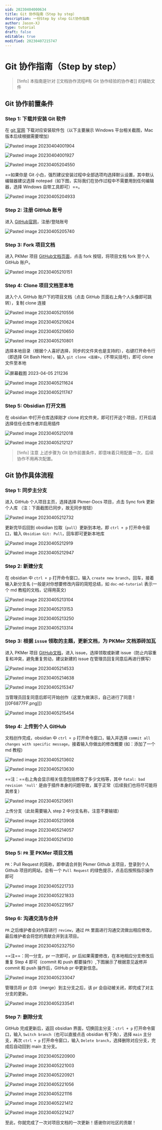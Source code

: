 ```yaml
---
uid: 20230404000634
title: Git 协作指南（Step by step）
description: 一份Step by step Git协作指南
author: Jason-XJ
type: tutorial
draft: false
editable: true
modified: 20230407215747
---
```


# Git 协作指南（Step by step）

> [!info]
> 本指南是针对 [[文档协作流程#有 Git 协作经验的协作者]] 的辅助文件

## Git 协作前置条件

### Step 1: 下载并安装 Git 软件

在 [git 官网](https://git-scm.com/downloads) 下载对应安装软件包（以下主要展示 Windows 平台相关截图，Mac 版本后续根据需要增加）

![Pasted image 20230404001904](https://s1.vika.cn/space/2023/04/06/d9f053056e354881a34eeeb4dfcd0061)

![Pasted image 20230404001927](https://s1.vika.cn/space/2023/04/06/50bd9d8c98cb4fdbabc4f23f1a7faa06)

![Pasted image 20230405204550](https://s1.vika.cn/space/2023/04/06/e06d243725f84d1d891d5b72300bcedb)

==如果你是 Git 小白，强烈建议安装过程中全部选项均选择默认设置，其中默认编辑器建议选择 notepad（如下图，实际我们在协作过程中不需要用到任何编辑器，选择 Windows 自带工具即可）==。

![Pasted image 20230405204933](https://s1.vika.cn/space/2023/04/06/494874f57f3a44e0a66ced373ec182ec)

### Step 2: 注册 GitHub 账号

进入 [GitHub官网](https://github.com/)，注册/登陆账号

![Pasted image 20230405205740](https://s1.vika.cn/space/2023/04/06/64bd5acb0a0842dd9a7c3f010d53df74)

### Step 3: Fork 项目文档

进入 PKMer 项目 [GitHub文档页面](https://github.com/PKM-er/Pkmer-Docs)，点击 fork 按钮，将项目文档 fork 至个人 GitHub 账户。

![Pasted image 20230405210151](https://s1.vika.cn/space/2023/04/06/d46e7a2b4fb3490082fccac26b7f3d3d)

### Step 4: Clone 项目文档至本地

进入个人 GitHub 账户下的项目文档（点击 GitHub 页面右上角个人头像即可跳转），复制 clone 连接

![Pasted image 20230405210556](https://s1.vika.cn/space/2023/04/06/5674edc160f549ae89d3f46da6286d79)

![Pasted image 20230405210624](https://s1.vika.cn/space/2023/04/06/8abbad15f6714735835a95a4ff15d4a7)

![Pasted image 20230405210650](https://s1.vika.cn/space/2023/04/06/7fca63e8552d4d38944dd3ebf5c5dffc)

![Pasted image 20230405210801](https://s1.vika.cn/space/2023/04/06/88ae17efdbb64773b47e74af7a5ea90d)

选择本地目录（根据个人喜好选择，同步的文件夹也是支持的），右键打开命令行（即选择 Git Bash Here），输入 `git clone <连接>`，(不带尖括号)，即可 clone 文件至本地

![屏幕截图 2023-04-05 211236](https://s1.vika.cn/space/2023/04/06/627b56d6b7a74725a3790e2aee98dd21)

![Pasted image 20230405211624](https://s1.vika.cn/space/2023/04/06/0a26c42cbf554345bbdd57b82b4020b2)

![Pasted image 20230405211747](https://s1.vika.cn/space/2023/04/06/545a183b9a8345eea64752ad9791451f)

### Step 5: Obsidian 打开文档

在 obsidian 中打开仓库选择刚才 clone 的文件夹，即可打开这个项目，打开后请选择信任仓库作者并启用插件

![Pasted image 20230405212018](https://s1.vika.cn/space/2023/04/06/3a40270880fc43059df5dacb89b3554a)

![Pasted image 20230405212127](https://s1.vika.cn/space/2023/04/06/541d2829272142a6bdceacb851cc4b75)

> [!info] 注意
> 上述步骤为 Git 协作前置条件，即意味着只用配置一次，后续协作不用再次配置。

## Git 协作具体流程

### Step 1: 同步主分支

进入 GitHub 个人项目主页，选择选择 Pkmer-Docs 项目，点击 Sync fork 更新个人库 （注：下面截图已同步，故无同步按钮）

![Pasted image 20230405212732](https://s1.vika.cn/space/2023/04/06/c637c2f39b9343b0b2ccd26c68769cb1)

更新完毕后回到 obsidian 拉取（`pull`）更新到本地，即 `ctrl + p` 打开命令窗口，输入 `Obsidian Git: Pull`，回车即可更新本地库

![Pasted image 20230405212919](https://s1.vika.cn/space/2023/04/06/c6fe8541a4f644e5b286e250f5b4f971)

![Pasted image 20230405212947](https://s1.vika.cn/space/2023/04/06/eb791ac2788c4309b292458b2086816f)

### Step 2: 新建分支

在 obsidian 中 `ctrl + p` 打开命令窗口，输入 `create new branch`，回车，接着输入新分支名 (一般是对你想要修改内容的简短总结，如 `doc-md-tutorial` 表示一个 md 教程的文档，记得用英文)

![Pasted image 20230405213104](https://s1.vika.cn/space/2023/04/06/215208b3f4f941d18075e45e5981b569)

![Pasted image 20230405213153](https://s1.vika.cn/space/2023/04/06/e6155c3299da4ecea27a4d3c13acf53f)

![Pasted image 20230405213250](https://s1.vika.cn/space/2023/04/06/5cb406d748574832bcac88619d50fb54)

![Pasted image 20230405213314](https://s1.vika.cn/space/2023/04/06/f4508cc09d1b40b7ac9cee42eeab2c06)

### Step 3: 根据 `issue` 领取的主题，更新文档，为 PKMer 文档添砖加瓦

进入 PKMer 项目 [GitHub文档](https://github.com/PKM-er/Pkmer-Docs)，进入 issue，选择领取或新建 issue（防止内容重复和冲突，避免重复劳动，建议新建的 issue 在管理员回复同意后再进行撰写）

![Pasted image 20230405214533](https://s1.vika.cn/space/2023/04/06/0b97608c5ede4079a90cdd64f8fadd78)

![Pasted image 20230405214638](https://s1.vika.cn/space/2023/04/06/3ac6d3fa26c8456abcebf0a0f9c795eb)

![Pasted image 20230405215347](https://s1.vika.cn/space/2023/04/06/1118dd134f384a4b92920b20f7039b96)

当管理员回复同意后即可开始创作（这里为做演示，自己进行了同意 ![[0F6877FF.png]]）

![Pasted image 20230405215454](https://s1.vika.cn/space/2023/04/06/cfbcbabca3614c84bd1c818616d4a30e)

### Step 4: 上传到个人 GitHub

文档创作完成，obsidian 中 `ctrl + p` 打开命令窗口，输入并选择 `commit all changes with specific message`，接着输入你做出的修改概要 (如：添加了一个 md 教程)

![Pasted image 20230405213602](https://s1.vika.cn/space/2023/04/06/33d39d56966b46ef83630d1b18994944)

![Pasted image 20230405213630](https://s1.vika.cn/space/2023/04/06/d6da77a969db42f4837d80cfedf40655)

==注：==右上角会显示相关信息包括修改了多少文档等，其中 `fatal: bad revision 'null'` 是由于插件本身的问题导致，属于正常（后续我们也将尽可能将其修复）

![Pasted image 20230405213651](https://s1.vika.cn/space/2023/04/06/c620c6b677104938a7fbf210119308fa)

上传分支（此处需要输入 step 2 中分支名称，注意不要输错）

![Pasted image 20230405213908](https://s1.vika.cn/space/2023/04/06/8a2f8274123e446d86a611f8c72d3e83)

![Pasted image 20230405214057](https://s1.vika.cn/space/2023/04/06/097ceb389de74d218b02c06e25a1eb45)

![Pasted image 20230405214130](https://s1.vika.cn/space/2023/04/06/7083f7db92794da097fbed8485c415de)

### Step 5: `PR` 至 PKMer 项目文档

`PR`：Pull Request 的简称，即申请合并到 Pkmer Github 主项目，登录到个人 Github 项目的网站，会有一个 `Pull Request` 的绿色提示，点击后按照指示操作即可

![Pasted image 20230405221733](https://s1.vika.cn/space/2023/04/06/51c5cf366d9a4492ba9ae771d8d89556)

![Pasted image 20230405221833](https://s1.vika.cn/space/2023/04/06/aac9f4ad5f6b4ccd9b94ae08af8d84c2)

![Pasted image 20230405221957](https://s1.vika.cn/space/2023/04/06/1b33f27da4a7465485aa821e252be128)

### Step 6: 沟通交流与合并

`PR` 之后维护者会对内容进行 `review`，通过 `PR` 里面进行沟通交流做出相应修改，最后维护者会将您的贡献合并到主项目。

![Pasted image 20230405232750](https://s1.vika.cn/space/2023/04/06/84466740c5174ca78085331c60c3f5d5)

==注==：同一分支，pr 一次即可，pr 后如果需要修改，在本地相应分支修改后重复 Step 4 即可（commit 和 push 都要操作）,下图展示了根据意见返修并 commit 和 push 操作后，GitHub pr 中更新信息。

![Pasted image 20230405233047](https://s1.vika.cn/space/2023/04/06/517c0dee6a384022afe651f0aaae048f)

管理员将 pr 合并（merge）到主分支之后，该 pr 会自动被关闭，即完成了对主分支的更新。

![Pasted image 20230405233541](https://s1.vika.cn/space/2023/04/06/ab9d78a73efb4e96a01a5ecd1a0a6623)

### Step 7: 删除分支

GitHub 完成更新后，返回 obsidian 界面，切换回主分支：`ctrl + p` 打开命令窗口，输入 `Switch branch`（也可以直接点击 obsidian 有下角），选择 `main` 主分支，再次 `ctrl + p` 打开命令窗口，输入 `Delete branch`，选择删除对应分支，完成后自动回到 main 主分支。

![Pasted image 20230405220900](https://s1.vika.cn/space/2023/04/06/fb0b56520b084cd88d579cf0dd0f19fa)

![Pasted image 20230405221003](https://s1.vika.cn/space/2023/04/06/9c88b543d0a94f9a96624ad23433cb1a)

![Pasted image 20230405220921](https://s1.vika.cn/space/2023/04/06/364586df1143422c84a6a58b8025271f)

![Pasted image 20230405221056](https://s1.vika.cn/space/2023/04/06/7d46a1e0d1cf49f58a888226363ca02a)

![Pasted image 20230405221116](https://s1.vika.cn/space/2023/04/06/bc25e4ad3ee64aec9af1ca5c98ed7e02)

![Pasted image 20230405221412](https://s1.vika.cn/space/2023/04/06/c4ee6294cc1348c5bddfb39d36768b65)

![Pasted image 20230405221427](https://s1.vika.cn/space/2023/04/06/ee011a4de23348919c3315a9e583b18e)

至此，你就完成了一次对项目文档的一次更新！感谢你对社区的贡献！